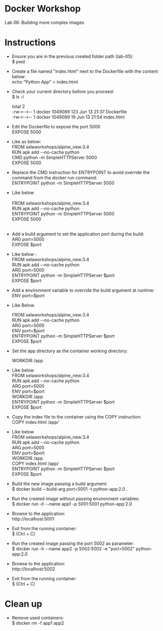 # Docker Workshop <br/>
Lab 06: Building more complex images

# Instructions <br/>
* Ensure you are in the previous created folder path (lab-05):<br/>
$ pwd
* Create a file named "index.html" next to the Dockerfile with the content below: <br/> 
  echo "<html>Python App</html>" > index.html <br/>
* Check your current directory before you proceed: <br/>
  $ ls -l <br/>

  total 2 <br/>
  -rw-r--r-- 1 docker 1049089 123 Jun 13 21:37 Dockerfile <br/>
  -rw-r--r-- 1 docker 1049089  19 Jun 13 21:54 index.html <br/>

* Edit the Dockerfile to expose the port 5000 <br/>
  EXPOSE 5000
* Like as below: <br/>
  FROM selaworkshops/alpine_new:3.4 <br/>
  RUN apk add --no-cache python <br/>
  CMD python -m SimpleHTTPServer 5000 <br/>
  EXPOSE 5000 <br/>

* Replace the CMD instruction for ENTRYPOINT to avoid override the command from the docker run command: <br/>
  ENTRYPOINT python -m SimpleHTTPServer 5000
* Like below <br/> <br/>
  FROM selaworkshops/alpine_new:3.4 <br/>
  RUN apk add --no-cache python <br/>
  ENTRYPOINT python -m SimpleHTTPServer 5000 <br/>
  EXPOSE 5000 <br/><br/>
  
* Add a build argument to set the application port during the build: <br/> 
  ARG port=5000 <br/>
  EXPOSE $port <br/>
  
* Like below : <br/>
  FROM selaworkshops/alpine_new:3.4 <br/>
  RUN apk add --no-cache python <br/>
  ARG port=5000 <br/>
  ENTRYPOINT python -m SimpleHTTPServer $port <br/>
  EXPOSE $port <br/>
  
* Add a environment variable to override the build argument at runtime: <br/>
  ENV port=$port

* Like Below.<br/>

  FROM selaworkshops/alpine_new:3.4 <br/>
  RUN apk add --no-cache python <br/>
  ARG port=5000 <br/>
  ENV port=$port <br/>
  ENTRYPOINT python -m SimpleHTTPServer $port <br/>
  EXPOSE $port <br/>
  
* Set the app directory as the container working directory:<br/>

  WORKDIR /app <br/>
  
* Like below <br/>
  FROM selaworkshops/alpine_new:3.4 <br/>
  RUN apk add --no-cache python <br/>
  ARG port=5000 <br/>
  ENV port=$port <br/>
  WORKDIR /app <br/>
  ENTRYPOINT python -m SimpleHTTPServer $port <br/>
  EXPOSE $port <br/>
 
 * Copy the index file to the container using the COPY instruction: <br/>
   COPY index.html /app/ <br/>
   
 *  Like below <br/>
    FROM selaworkshops/alpine_new:3.4 <br/>
    RUN apk add --no-cache python <br/>
    ARG port=5000 <br/>
    ENV port=$port <br/>
    WORKDIR /app <br/>
    COPY index.html /app/ <br/>
    ENTRYPOINT python -m SimpleHTTPServer $port <br/>
    EXPOSE $port <br/>
    
 * Build the new image passing a build argument: <br/>
   $ docker build --build-arg port=5001 -t python-app:2.0 . <br/>
 
 * Run the created image without passing environment variables: <br/>
   $ docker run -it --name app1 -p 5001:5001 python-app:2.0 <br/>
 
 * Browse to the application: <br/>
   http://localhost:5001  <br/>
   
 * Exit from the running container: <br/>
   $ (Ctrl + C) <br/>
   
 * Run the created image passing the port 5002 as parameter: <br/>
   $ docker run -it --name app2 -p 5002:5002 -e "port=5002" python-app:2.0 <br/>
   
 * Browse to the application: <br/>
   http://localhost:5002 <br/>
  
 * Exit from the running container: <br/>
   $ (Ctrl + C) <br/>
   
 # Clean up <br/>
 
 * Remove used containers: <br/>
   $ docker rm -f app1 app2




  





